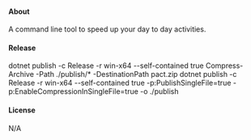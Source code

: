 ﻿#### About

A command line tool to speed up your day to day activities.

#### Release

dotnet publish -c Release -r win-x64 --self-contained true
Compress-Archive -Path ./publish/* -DestinationPath pact.zip
dotnet publish -c Release -r win-x64 --self-contained true -p:PublishSingleFile=true -p:EnableCompressionInSingleFile=true -o ./publish

#### License

N/A
